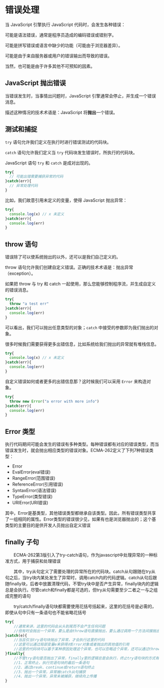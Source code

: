 # 错误处理

当 JavaScript 引擎执行 JavaScript 代码时，会发生各种错误：

可能是语法错误，通常是程序员造成的编码错误或错别字。

可能是拼写错误或语言中缺少的功能（可能由于浏览器差异）。

可能是由于来自服务器或用户的错误输出而导致的错误。

当然，也可能是由于许多其他不可预知的因素。

## JavaScript 抛出错误

当错误发生时，当事情出问题时，JavaScript 引擎通常会停止，并生成一个错误消息。

描述这种情况的技术术语是：JavaScript 将**抛出**一个错误。

## 测试和捕捉

`try` 语句允许我们定义在执行时进行错误测试的代码块。

`catch` 语句允许我们定义当 `try` 代码块发生错误时，所执行的代码块。

JavaScript 语句 `try` 和 `catch` 是成对出现的。

```javascript
try{
  // 可能出错需要捕获异常的代码
}catch(err){
  // 异常处理代码
}
```

比如，我们故意引用未定义的变量，使得 JavaScript 抛出异常：

```javascript
try{
  console.log(x) // x 未定义
}catch(err){
  console.log(err)
}
```

## throw 语句

错误除了可以使系统抛出的以外，还可以是我们自己定义的。

throw 语句允许我们创建自定义错误。正确的技术术语是：抛出异常（exception）。

如果把 throw 与 try 和 catch 一起使用，那么您能够控制程序流，并生成自定义的错误消息。

```javascript
try{
  throw "a test err"
}catch(err){
  console.log(err)
}
```

可以看出，我们可以抛出任意类型的对象；`catch` 中接受的参数即为我们抛出的对象。

很多时候我们需要获得更多出错信息，比如系统给我们抛出的异常就有堆栈信息。

```javascript
try{
  console.log(x) // x 未定义
}catch(err){
  console.log(err)
}
```

自定义错误如何或者更多的出错信息那？这时候我们可以采用 `Error` 来构造对象。

```javascript
try{
  throw new Error("a error with more info")
}catch(err){
  console.log(err)
}
```

## Error 类型

执行代码期间可能会发生的错误有多种类型。每种错误都有对应的错误类型，而当错误发生时，就会抛出相应类型的错误对象。ECMA-262定义了下列7种错误类型：

- Error
- EvalError(eval错误)
- RangeError(范围错误)
- ReferenceError(引用错误)
- SyntaxError(语法错误)
- TypeError(类型错误)
- URIError(URI错误)

其中，Error是基类型，其他错误类型都继承自该类型。因此，所有错误类型共享了一组相同的属性。Error类型的错误很少见，如果有也是浏览器抛出的；这个基类型的主要目的是供开发人员抛出自定义错误

## finally 子句

　　ECMA-262第3版引入了try-catch语句，作为javascript中处理异常的一种标准方式，用于捕获和处理错误

　　其中，try从句定义了需要处理的异常所在的代码块。catch从句跟随在try从句之后，当try块内某处发生了异常时，调用catch内的代码逻辑。catch从句后跟随finally块，后者中放置清理代码，不管try块中是否产生异常，finally块内的逻辑总是会执行。尽管catch和finally都是可选的，但try从句需要至少二者之一与之组成完整的语句

　　try/catch/finally语句块都需要使用花括号括起来，这里的花括号是必需的，即使从句中只有一条语句也不能省略花括号

```javascript
try{
    //通常来讲，这里的代码会从头到尾而不会产生任何问题
    //但有时会抛出一个异常，要么是由throw语句直接抛出，要么通过调用一个方法间接抛出
}catch(e){
    //当且仅当try语句块抛出了异常，才会执行这里的代码
    //这里可以通过局部变量e来获得对Error对象或者抛出的其他值的引用
    //这里的代码块可以基于某种原因处理这个异常，也可以忽略这个异常，还可以通过throw语句重新抛出异常
}finally{
    //不管try语句是否抛出了异常，finally里的逻辑总是会执行，终止try语句块的方式有：
    //1、正常终止，执行完语句块的最后一条语句
    //2、通过break、continue或return语句终止
    //3、抛出一个异常，异常被catch从句捕获
    //4、抛出一个异常，异常未被捕获，继续向上传播
}
```